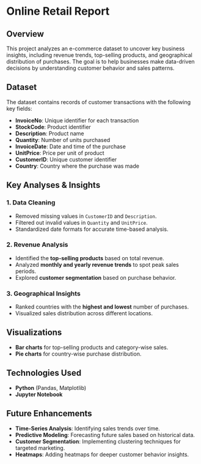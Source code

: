# Online Retail Report

## Overview
This project analyzes an e-commerce dataset to uncover key business insights, including revenue trends, top-selling products, and geographical distribution of purchases. 
The goal is to help businesses make data-driven decisions by understanding customer behavior and sales patterns.

## Dataset
The dataset contains records of customer transactions with the following key fields:
- **InvoiceNo**: Unique identifier for each transaction
- **StockCode**: Product identifier
- **Description**: Product name
- **Quantity**: Number of units purchased
- **InvoiceDate**: Date and time of the purchase
- **UnitPrice**: Price per unit of product
- **CustomerID**: Unique customer identifier
- **Country**: Country where the purchase was made

## Key Analyses & Insights

### 1. Data Cleaning
- Removed missing values in `CustomerID` and `Description`.
- Filtered out invalid values in `Quantity` and `UnitPrice`.
- Standardized date formats for accurate time-based analysis.

### 2. Revenue Analysis
- Identified the **top-selling products** based on total revenue.
- Analyzed **monthly and yearly revenue trends** to spot peak sales periods.
- Explored **customer segmentation** based on purchase behavior.

### 3. Geographical Insights
- Ranked countries with the **highest and lowest** number of purchases.
- Visualized sales distribution across different locations.

## Visualizations
- **Bar charts** for top-selling products and category-wise sales.
- **Pie charts** for country-wise purchase distribution.

## Technologies Used
- **Python** (Pandas, Matplotlib)
- **Jupyter Notebook**


## Future Enhancements
- **Time-Series Analysis**: Identifying sales trends over time.
- **Predictive Modeling**: Forecasting future sales based on historical data.
- **Customer Segmentation**: Implementing clustering techniques for targeted marketing.
- **Heatmaps**: Adding heatmaps for deeper customer behavior insights.

